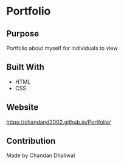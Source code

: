 # Portfolio

## Purpose
Portfolio about myself for individuals to view

## Built With
* HTML
* CSS

## Website
https://chandand2002.github.io/Portfolio/

## Contribution
Made by Chandan Dhaliwal
